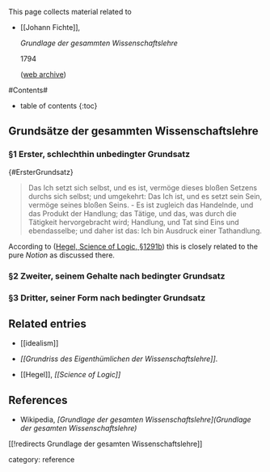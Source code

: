 
This page collects material related to 

* [[Johann Fichte]],

  _Grundlage der gesammten Wissenschaftslehre_

  1794

  ([web archive](https://archive.org/details/grundlagedergesa00fich))

#Contents#
* table of contents
{:toc}

## Grundsätze der gesammten Wissenschaftslehre

### §1 Erster, schlechthin unbedingter Grundsatz
 {#ErsterGrundsatz}

> Das Ich setzt sich selbst, und es ist, vermöge dieses bloßen Setzens durchs sich selbst; und umgekehrt: Das Ich ist, und es setzt sein Sein, vermöge seines bloßen Seins. - Es ist zugleich das Handelnde, und das Produkt der Handlung; das Tätige, und das, was durch die Tätigkeit hervorgebracht wird; Handlung, und Tat sind Eins und ebendasselbe; und daher ist das: Ich bin Ausdruck einer Tathandlung.

According to ([Hegel, Science of Logic, §1291b](Science+of+Logic#1291b)) this is closely related to the pure _Notion_ as discussed there.

### §2 Zweiter, seinem Gehalte nach bedingter Grundsatz


### §3 Dritter, seiner Form nach bedingter Grundsatz


## Related entries


* [[idealism]]

*  _[[Grundriss des Eigenthümlichen der Wissenschaftslehre]]_.


* [[Hegel]], _[[Science of Logic]]_

## References

* Wikipedia, _[Grundlage der gesamten Wissenschaftslehre](Grundlage der gesamten Wissenschaftslehre)_

[[!redirects Grundlage der gesamten Wissenschaftslehre]]

category: reference